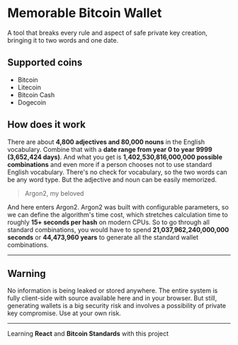 # Memorable Bitcoin Wallet
A tool that breaks every rule and aspect of safe private key creation, bringing it to two words and one date.



## Supported coins
- Bitcoin
- Litecoin
- Bitcoin Cash
- Dogecoin



## How does it work
There are about **4,800 adjectives and 80,000 nouns** in the English vocabulary. Combine that with a **date range from year 0 to year 9999 (3,652,424 days)**. And what you get is **1,402,530,816,000,000 possible combinations** and even more if a person chooses not to use standard English vocabulary.
There's no check for vocabulary, so the two words can be any word type. But the adjective and noun can be easily memorized. 

> Argon2, my beloved

And here enters Argon2. Argon2 was built with configurable parameters, so we can define the algorithm's time cost, which stretches calculation time to roughly **15+ seconds per hash** on modern CPUs. So to go through all standard combinations, you would have to spend **21,037,962,240,000,000 seconds** or **44,473,960 years** to generate all the standard wallet combinations.

---
## Warning

No information is being leaked or stored anywhere. The entire system is fully client-side with source available here and in your browser. But still, generating wallets is a big security risk and involves a possibility of private key compromise. Use at your own risk.

---

Learning **React** and **Bitcoin Standards** with this project
